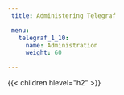 ```yaml
---
 title: Administering Telegraf

 menu:
   telegraf_1_10:
     name: Administration
     weight: 60

---
```


{{< children hlevel="h2" >}}
